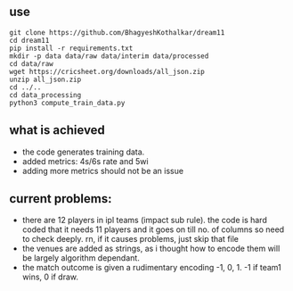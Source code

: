 ## use
```shell
git clone https://github.com/BhagyeshKothalkar/dream11
cd dream11
pip install -r requirements.txt
mkdir -p data data/raw data/interim data/processed
cd data/raw
wget https://cricsheet.org/downloads/all_json.zip
unzip all_json.zip
cd ../..
cd data_processing
python3 compute_train_data.py 
```

## what is achieved

- the code generates training data.
- added metrics: 4s/6s rate and 5wi
- adding more metrics should not be an issue

## current problems:

- there are 12 players in ipl teams (impact sub rule). the code is hard coded that it needs 11 players and it goes on till no. of columns so need to check deeply. rn, if it causes problems, just skip that file
- the venues are added as strings, as i thought how to encode them will be largely algorithm dependant. 
- the match outcome is given a rudimentary encoding -1, 0, 1. -1 if team1 wins, 0 if draw.
